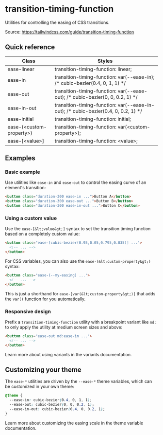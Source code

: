 # transition-timing-function

Utilities for controlling the easing of CSS transitions.

Source: https://tailwindcss.com/guide/transition-timing-function

## Quick reference

| Class                    | Styles                                                                    |
| ------------------------ | ------------------------------------------------------------------------- |
| ease-linear              | transition-timing-function: linear;                                       |
| ease-in                  | transition-timing-function: var(--ease-in); /* cubic-bezier(0.4, 0, 1, 1) */ |
| ease-out                 | transition-timing-function: var(--ease-out); /* cubic-bezier(0, 0, 0.2, 1) */ |
| ease-in-out              | transition-timing-function: var(--ease-in-out); /* cubic-bezier(0.4, 0, 0.2, 1) */ |
| ease-initial             | transition-timing-function: initial;                                      |
| ease-(&lt;custom-property&gt;) | transition-timing-function: var(&lt;custom-property&gt;);                       |
| ease-\[&lt;value&gt;\]         | transition-timing-function: &lt;value&gt;;                                      |

## Examples

### Basic example

Use utilities like `ease-in` and `ease-out` to control the easing curve of an element's transition:

```html
<button class="duration-300 ease-in ...">Button A</button>
<button class="duration-300 ease-out ...">Button B</button>
<button class="duration-300 ease-in-out ...">Button C</button>
```

### Using a custom value

Use the `ease-[&lt;value&gt;]` syntax to set the transition timing function based on a completely custom value:

```html
<button class="ease-[cubic-bezier(0.95,0.05,0.795,0.035)] ...">
  <!-- ... -->
</button>
```

For CSS variables, you can also use the `ease-(&lt;custom-property&gt;)` syntax:

```html
<button class="ease-(--my-easing) ...">
  <!-- ... -->
</button>
```

This is just a shorthand for `ease-[var(&lt;custom-property&gt;)]` that adds the `var()` function for you automatically.

### Responsive design

Prefix a `transition-timing-function` utility with a breakpoint variant like `md:` to only apply the utility at medium screen sizes and above:

```html
<button class="ease-out md:ease-in ...">
  <!-- ... -->
</button>
```

Learn more about using variants in the variants documentation.

## Customizing your theme

The `ease-*` utilities are driven by the `--ease-*` theme variables, which can be customized in your own theme:

```css
@theme {
  --ease-in: cubic-bezier(0.4, 0, 1, 1);
  --ease-out: cubic-bezier(0, 0, 0.2, 1);
  --ease-in-out: cubic-bezier(0.4, 0, 0.2, 1);
}
```

Learn more about customizing the easing scale in the theme variable documentation.
